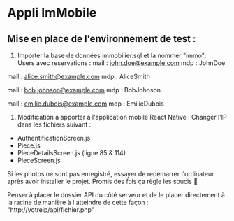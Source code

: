 # Appli ImMobile

## Mise en place de l'environnement de test :

1. Importer la base de données immobilier.sql et la nommer "immo":  
Users avec reservations : 
mail : john.doe@example.com
mdp : JohnDoe  

mail : alice.smith@example.com
mdp : AliceSmith  

mail : bob.johnson@example.com
mdp : BobJohnson  

mail : emilie.dubois@example.com
mdp : EmilieDubois  

1. Modification a apporter à l'application mobile React Native : 
Changer l'IP dans les fichiers suivant :
- AuthentificationScreen.js
- Piece.js
- PieceDetailsScreen.js (ligne 85 & 114)
- PieceScreen.js
  
Si les photos ne sont pas enregistré, essayer de redémarrer l'ordinateur après avoir installer le projet.
Promis des fois ça règle les soucis 🤠

Penser à placer le dossier API du côté serveur et de le placer directement à la racine de manière 
à l'atteindre de cette façon : "http://votreip/api/fichier.php"
